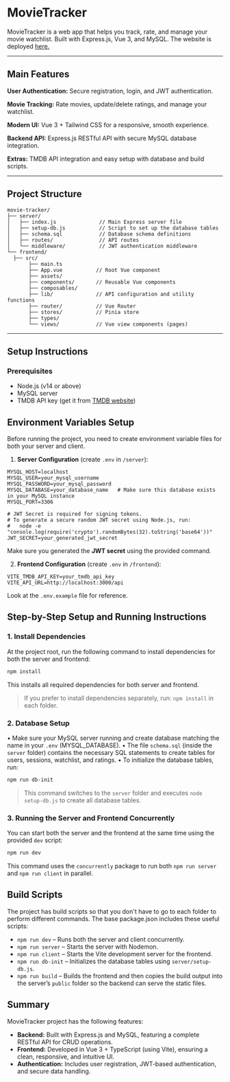 # MovieTracker

MovieTracker is a web app that helps you track, rate, and manage your movie watchlist. Built with Express.js, Vue 3, and MySQL.
The website is deployed [here.](https://movie-tracker-production-923f.up.railway.app/)

---

## Main Features

**User Authentication:** Secure registration, login, and JWT authentication.

**Movie Tracking:** Rate movies, update/delete ratings, and manage your watchlist.

**Modern UI:** Vue 3 + Tailwind CSS for a responsive, smooth experience.

**Backend API:** Express.js RESTful API with secure MySQL database integration.

**Extras:** TMDB API integration and easy setup with database and build scripts.

---

## Project Structure
```
movie-tracker/
├── server/
│   ├── index.js              // Main Express server file
│   ├── setup-db.js           // Script to set up the database tables
│   ├── schema.sql            // Database schema definitions
│   ├── routes/               // API routes
│   └── middleware/           // JWT authentication middleware
└── frontend/
  ├── src/
       ├── main.ts
       ├── App.vue           // Root Vue component
       ├── assets/
       ├── components/       // Reusable Vue components
       ├── composables/
       ├── lib/              // API configuration and utility functions
       ├── router/           // Vue Router
       ├── stores/           // Pinia store
       ├── types/
       └── views/            // Vue view components (pages)
```
---

## Setup Instructions

### Prerequisites

- Node.js (v14 or above)
- MySQL server
- TMDB API key (get it from [TMDB website](https://www.themoviedb.org/documentation/api))

## Environment Variables Setup

Before running the project, you need to create environment variable files for both your server and client.

1. **Server Configuration** (create `.env` in `/server`):

```
MYSQL_HOST=localhost
MYSQL_USER=your_mysql_username
MYSQL_PASSWORD=your_mysql_password
MYSQL_DATABASE=your_database_name   # Make sure this database exists in your MySQL instance
MYSQL_PORT=3306

# JWT Secret is required for signing tokens.
# To generate a secure random JWT secret using Node.js, run:
#   node -e "console.log(require('crypto').randomBytes(32).toString('base64'))"
JWT_SECRET=your_generated_jwt_secret

```

Make sure you generated the **JWT secret** using the provided command.

2. **Frontend Configuration** (create `.env` in `/frontend`):

```
VITE_TMDB_API_KEY=your_tmdb_api_key
VITE_API_URL=http://localhost:3000/api
```
Look at the `.env.example` file for reference.

## Step-by-Step Setup and Running Instructions

### 1. Install Dependencies

At the project root, run the following command to install dependencies for both the server and frontend:

```bash
npm install
```

This installs all required dependencies for both server and frontend.

> If you prefer to install dependencies separately, run: `npm install` in each folder.

### 2. Database Setup

• Make sure your MySQL server running and create database matching the name in your `.env` (MYSQL_DATABASE).
• The file `schema.sql` (inside the `server` folder) contains the necessary SQL statements to create tables for users, sessions, watchlist, and ratings.
• To initialize the database tables, run:

```bash
npm run db-init
```
> This command switches to the `server` folder and executes `node setup-db.js` to create all database tables.

### 3. Running the Server and Frontend Concurrently

You can start both the server and the frontend at the same time using the provided `dev` script:

```bash
npm run dev
```

This command uses the `concurrently` package to run both `npm run server` and `npm run client` in parallel.

## Build Scripts
The project has build scripts so that you don't have to go to each folder to perform different commands.
The base package.json includes these useful scripts:
- `npm run dev` – Runs both the server and client concurrently.
- `npm run server` – Starts the server with Nodemon.
- `npm run client` – Starts the Vite development server for the frontend.
- `npm run db-init` – Initializes the database tables using `server/setup-db.js`.
- `npm run build` – Builds the frontend and then copies the build output into the server’s `public` folder so the backend can serve the static files.

## Summary

MovieTracker project has the following features:
- **Backend:** Built with Express.js and MySQL, featuring a complete RESTful API for CRUD operations.
- **Frontend:** Developed in Vue 3 + TypeScript (using Vite), ensuring a clean, responsive, and intuitive UI.
- **Authentication:** Includes user registration, JWT-based authentication, and secure data handling.
